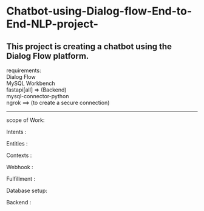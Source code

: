 # Chatbot-using-Dialog-flow-End-to-End-NLP-project-
This project is creating a chatbot using the Dialog Flow platform.
------------------------------------------------------------------------------------------------------------------------------------------------------------------------------------------------
requirements:</br>
              Dialog Flow </br>
              MySQL Workbench</br>
              fastapi[all]  => (Backend)</br>
              mysql-connector-python</br>
              ngrok  ==>  (to create a secure connection)</br>

------------------------------------------------------------------------------------------------------------------------------------------------------------------------------------------------
scope of Work: 

Intents      :

Entities     :

Contexts     :

Webhook      :

Fulfillment  :

Database setup:

Backend       :









              
              
              
              
                
